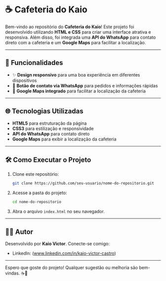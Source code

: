 # ☕ Cafeteria do Kaio

Bem-vindo ao repositório do **Cafeteria do Kaio**! Este projeto foi desenvolvido utilizando **HTML e CSS** para criar uma interface atrativa e responsiva. Além disso, foi integrada uma **API do WhatsApp** para contato direto com a cafeteria e um **Google Maps** para facilitar a localização.

---

## 🌟 Funcionalidades

- ✨ **Design responsivo** para uma boa experiência em diferentes dispositivos
- 💬 **Botão de contato via WhatsApp** para pedidos e informações rápidas
- 📍 **Google Maps integrado** para facilitar a localização da cafeteria

---

## 🌐 Tecnologias Utilizadas

- **HTML5** para estruturação da página
- **CSS3** para estilização e responsividade
- **API do WhatsApp** para contato direto
- **Google Maps** para exibir a localização da cafeteria

---

## 🛠 Como Executar o Projeto

1. Clone este repositório:
   ```bash
   git clone https://github.com/seu-usuario/nome-do-repositorio.git
   ```

2. Acesse a pasta do projeto:
   ```bash
   cd nome-do-repositorio
   ```

3. Abra o arquivo `index.html` no seu navegador.

---

## 👨‍💻 Autor

Desenvolvido por **Kaio Victor**. Conecte-se comigo:

- LinkedIn: (www.linkedin.com/in/kaio-victor-castro)

---

Espero que goste do projeto! Qualquer sugestão ou melhoria são bem-vindas. ☕🚀

